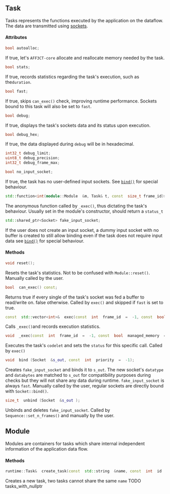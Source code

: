 ## Task  
Tasks represents the functions executed by the application on the dataflow. The data are transmitted using [sockets](Socket.md).

#### Attributes  
```cpp
bool autoalloc;
```
If true, let's `AFF3CT-core` allocate and reallocate memory needed by the task.
```cpp
bool stats;
```
 If true, records statistics regarding the task's execution, such as the`duration`.  

```cpp
bool fast;
``` 
If true, skips `can_exec()` check, improving runtime performance. Sockets bound to this task will also be set to `fast`.  

```cpp
bool debug;
``` 
If true, displays the task's sockets data and its status upon execution.
```cpp
bool debug_hex;
```
If true, the data displayed during `debug` will be in hexadecimal.
```cpp
int32_t debug_limit;
uint8_t debug_precision;
int32_t debug_frame_max;
```  

```cpp
bool no_input_socket;
``` 
If true, the task has no user-defined input sockets. See [`bind()`](Socket.md) for special behaviour.  
```cpp
std::function<int(module::Module  &m, Task& t, const  size_t frame_id)>  codelet;
``` 
The anonymous function called by `_exec()`, thus dictating the task's behaviour. Usually set in the module's constructor, should return a `status_t`  
```cpp
std::shared_ptr<Socket> fake_input_socket;
```
If the user does not create an input socket, a dummy input socket with no buffer is created to still allow binding even if the task does not require input data see [`bind()`](Socket.md) for special behaviour.  

#### Methods
```cpp
void reset();
```
Resets the task's statistics. Not to be confused with `Module::reset()`.
Manually called by the user.
```cpp
bool  can_exec() const;
```
Returns true if every single of the task's socket was fed a buffer to read/write on. false otherwise. 
Called by `exec()` and skipped if `fast` is set to true.
```cpp
const  std::vector<int>&  exec(const  int  frame_id  =  -1, const  bool  managed_memory  =  true);
```
Calls `_exec()`and records execution statistics.

```cpp
void  _exec(const  int  frame_id  =  -1, const  bool  managed_memory  =  true);
```
Executes the task's `codelet` and sets the `status` for this specific call.
Called by `exec()`

```cpp
void  bind (Socket  &s_out, const  int  priority  =  -1);
```
Creates `fake_input_socket` and binds it to `s_out`. The new socket's `datatype` and `databytes` are matched to `s_out` for compatibility purposes during checks but they will not share any data during runtime. `fake_input_socket` is always `fast`.
Manually called by the user, regular sockets are directly bound with `Socket::bind()`.
```cpp
size_t  unbind (Socket  &s_out );
```
Unbinds and deletes `fake_input_socket`.
Called by `Sequence::set_n_frames()` and manually by the user.

## Module  
Modules are containers for tasks which share internal independent information of the application data flow.  

#### Methods

```cpp
runtime::Task&  create_task(const  std::string  &name, const  int  id  =  -1);
```
Creates a new task, two tasks cannot share the same `name`
TODO tasks_with_nullptr

